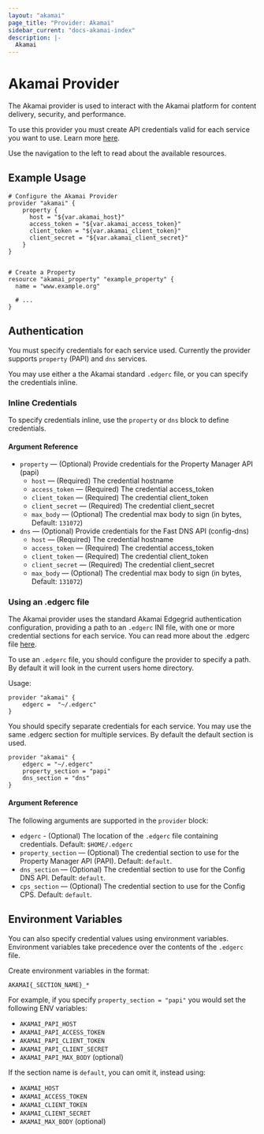 ```yaml
---
layout: "akamai"
page_title: "Provider: Akamai"
sidebar_current: "docs-akamai-index"
description: |-
  Akamai
---
```


# Akamai Provider

The Akamai provider is used to interact with the Akamai platform for content
delivery, security, and performance.

To use this provider you must create API credentials valid for each service you want to
use. Learn more [here](https://developer.akamai.com/introduction/Prov_Creds.html).

Use the navigation to the left to read about the available resources.

## Example Usage

```hcl
# Configure the Akamai Provider
provider "akamai" {
    property {
      host = "${var.akamai_host}"
      access_token = "${var.akamai_access_token}"
      client_token = "${var.akamai_client_token}"
      client_secret = "${var.akamai_client_secret}"
    }
}


# Create a Property
resource "akamai_property" "example_property" {
  name = "www.example.org"

  # ...
}
```

## Authentication

You must specify credentials for each service used. Currently the provider supports `property` (PAPI) and `dns` services.

You may use either a the Akamai standard `.edgerc` file, or you can specify the credentials inline.

### Inline Credentials

To specify credentials inline, use the `property` or `dns` block to define credentials.

#### Argument Reference

* `property` — (Optional) Provide credentials for the Property Manager API (papi)
  * `host` — (Required) The credential hostname
  * `access_token` — (Required) The credential access_token
  * `client_token` — (Required) The credential client_token
  * `client_secret` — (Required) The credential client_secret
  * `max_body` — (Optional) The credential max body to sign (in bytes, Default: `131072`)
* `dns` — (Optional) Provide credentials for the Fast DNS API (config-dns)
  * `host` — (Required) The credential hostname
  * `access_token` — (Required) The credential access_token
  * `client_token` — (Required) The credential client_token
  * `client_secret` — (Required) The credential client_secret
  * `max_body` — (Optional) The credential max body to sign (in bytes, Default: `131072`)

### Using an .edgerc file

The Akamai provider uses the standard Akamai Edgegrid authentication configuration,
providing a path to an `.edgerc` INI file, with one or more credential sections for each
service. You can read more about the .edgerc file [here](https://developer.akamai.com/introduction/Conf_Client.html#edgercformat).

To use an `.edgerc` file, you should configure the provider to specify a path. By
default it will look in the current users home directory.

Usage:

```hcl
provider "akamai" {
    edgerc =  "~/.edgerc"
}
```

You should specify separate credentials for each service. You may use the same .edgerc section for multiple services. By default the default section is used.

```hcl
provider "akamai" {
    edgerc = "~/.edgerc" 
    property_section = "papi"
    dns_section = "dns"
}
```

#### Argument Reference

The following arguments are supported in the `provider` block:

* `edgerc` - (Optional) The location of the `.edgerc` file containing credentials. Default: `$HOME/.edgerc`
* `property_section` — (Optional) The credential section to use for the Property Manager API (PAPI). Default: `default`.
* `dns_section` — (Optional) The credential section to use for the Config DNS API. Default: `default`.
* `cps_section` — (Optional) The credential section to use for the Config CPS. Default: `default`.

## Environment Variables

You can also specify credential values using environment variables. Environment variables take precedence over the contents of the `.edgerc` file.

Create environment variables in the format:

`AKAMAI{_SECTION_NAME}_*`

For example, if you specify `property_section = "papi"` you would set the following ENV variables:

* `AKAMAI_PAPI_HOST`
* `AKAMAI_PAPI_ACCESS_TOKEN`
* `AKAMAI_PAPI_CLIENT_TOKEN`
* `AKAMAI_PAPI_CLIENT_SECRET`
* `AKAMAI_PAPI_MAX_BODY` (optional)

If the section name is `default`, you can omit it, instead using:

* `AKAMAI_HOST`
* `AKAMAI_ACCESS_TOKEN`
* `AKAMAI_CLIENT_TOKEN`
* `AKAMAI_CLIENT_SECRET`
* `AKAMAI_MAX_BODY` (optional)